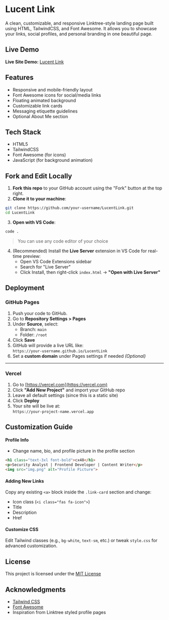 # Lucent Link

A clean, customizable, and responsive Linktree-style landing page built using HTML, TailwindCSS, and Font Awesome. It allows you to showcase your links, social profiles, and personal branding in one beautiful page.

## Live Demo

**Live Site Demo:** [Lucent Link](https://cx48.github.io/LucentLink)

## Features

- Responsive and mobile-friendly layout
- Font Awesome icons for social/media links
- Floating animated background
- Customizable link cards
- Messaging etiquette guidelines
- Optional About Me section

## Tech Stack

- HTML5
- TailwindCSS
- Font Awesome (for icons)
- JavaScript (for background animation)

## Fork and Edit Locally

1. **Fork this repo** to your GitHub account using the "Fork" button at the top right.
2. **Clone it to your machine**:

```bash
git clone https://github.com/your-username/LucentLink.git
cd LucentLink
```

3. **Open with VS Code**:

```bash
code .
```

> You can use any code editor of your choice

4. (Recommended) Install the **Live Server** extension in VS Code for real-time preview:
   - Open VS Code Extensions sidebar
   - Search for "Live Server"
   - Click Install, then right-click `index.html` → **"Open with Live Server"**

## Deployment

### GitHub Pages

1. Push your code to GitHub.
2. Go to **Repository Settings > Pages**
3. Under **Source**, select:
   - Branch: `main`
   - Folder: `/root`
4. Click **Save**
5. GitHub will provide a live URL like:  
   `https://your-username.github.io/LucentLink`
6. Set a **custom domain** under Pages settings if needed *(Optional)* 

---

### Vercel

1. Go to [https://vercel.com](https://vercel.com)
2. Click **"Add New Project"** and import your GitHub repo
3. Leave all default settings (since this is a static site)
4. Click **Deploy**
5. Your site will be live at:  
   `https://your-project-name.vercel.app`

## Customization Guide

#### Profile Info

- Change name, bio, and profile picture in the profile section

```html
<h1 class="text-3xl font-bold">cx48</h1>
<p>Security Analyst | Frontend Developer | Content Writer</p>
<img src="img.png" alt="Profile Picture">
```

#### Adding New Links

Copy any existing `<a>` block inside the `.link-card` section and change:

- Icon class (`<i class="fas fa-icon">`)
- Title
- Description
- Href

#### Customize CSS

Edit Tailwind classes (e.g., `bg-white`, `text-sm`, etc.) or tweak `style.css` for advanced customization.

## License

This project is licensed under the [MIT License](LICENSE)

## Acknowledgments

- [Tailwind CSS](https://tailwindcss.com/)
- [Font Awesome](https://fontawesome.com/)
- Inspiration from Linktree styled profile pages
